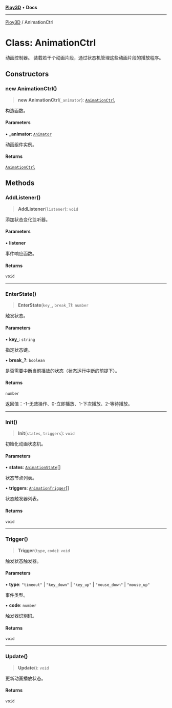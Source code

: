 [**Ploy3D**](../README.md) • **Docs**

***

[Ploy3D](../README.md) / AnimationCtrl

# Class: AnimationCtrl

动画控制器。
装载若干个动画片段，通过状态机管理这些动画片段的播放程序。

## Constructors

### new AnimationCtrl()

> **new AnimationCtrl**(`_animator`): [`AnimationCtrl`](AnimationCtrl.md)

构造函数。

#### Parameters

• **\_animator**: [`Animator`](Animator.md)

动画组件实例。

#### Returns

[`AnimationCtrl`](AnimationCtrl.md)

## Methods

### AddListener()

> **AddListener**(`listener`): `void`

添加状态变化监听器。

#### Parameters

• **listener**

事件响应函数。

#### Returns

`void`

***

### EnterState()

> **EnterState**(`key_`, `break_`?): `number`

触发状态。

#### Parameters

• **key\_**: `string`

指定状态键。

• **break\_?**: `boolean`

是否需要中断当前播放的状态（状态运行中断的前提下）。

#### Returns

`number`

返回值：-1-无效操作、0-立即播放、1-下次播放、2-等待播放。

***

### Init()

> **Init**(`states`, `triggers`): `void`

初始化动画状态机。

#### Parameters

• **states**: [`AnimationState`](../interfaces/AnimationState.md)[]

状态节点列表。

• **triggers**: [`AnimationTrigger`](../interfaces/AnimationTrigger.md)[]

状态触发器列表。

#### Returns

`void`

***

### Trigger()

> **Trigger**(`type`, `code`): `void`

触发状态触发器。

#### Parameters

• **type**: `"timeout"` \| `"key_down"` \| `"key_up"` \| `"mouse_down"` \| `"mouse_up"`

事件类型。

• **code**: `number`

触发器识别码。

#### Returns

`void`

***

### Update()

> **Update**(): `void`

更新动画播放状态。

#### Returns

`void`
